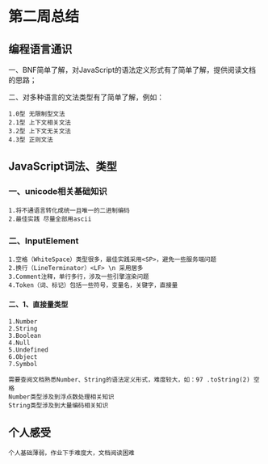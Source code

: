 # 第二周总结

## 编程语言通识

一、BNF简单了解，对JavaScript的语法定义形式有了简单了解，提供阅读文档的思路；

二、对多种语言的文法类型有了简单了解，例如：

    1.0型 无限制型文法
    2.1型 上下文相关文法
    3.2型 上下文无关文法
    4.3型 正则文法

## JavaScript词法、类型

### 一、unicode相关基础知识

    1.将不通语言转化成统一且唯一的二进制编码
    2.最佳实践 尽量全部用ascii

### 二、InputElement

    1.空格（WhiteSpace）类型很多，最佳实践采用<SP>，避免一些服务端问题
    2.换行（LineTerminator）<LF> \n 采用居多
    3.Comment注释，单行多行，涉及一些引擎渲染问题
    4.Token（词、标记）包括一些符号，变量名，关键字，直接量

#### 二、1、直接量类型

    1.Number
    2.String
    3.Boolean
    4.Null
    5.Undefined
    6.Object
    7.Symbol

    需要查阅文档熟悉Number、String的语法定义形式，难度较大，如：97 .toString(2) 空格
    Number类型涉及到浮点数处理相关知识
    String类型涉及到大量编码相关知识

## 个人感受

    个人基础薄弱，作业下手难度大，文档阅读困难
